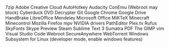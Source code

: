 7zip
Adobe Creative Cloud
AutoHotkey
Audacity
ConEmu (Webroot may block)
Cyberduck
DVD Decrypter
Git
Google Chrome
Google Drive
HandBrake
LibreOffice
Mendeley
Microsoft Office
MiKTeX
Minecraft
Minecontrol
Mozilla Firefox
mpv
NVIDIA drivers
PathEditor
Plex.tv
Rufus
SkyFonts
Skype Preview
Steam
Sublime Text 3
Sumatra PDF
The GIMP
vim
Visual Studio Code
Webroot SecureAnywhere
WebTorrent
Windows Subsystem for Linux (developer mode, enable windows features)
